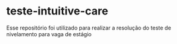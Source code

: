 # teste-intuitive-care
Esse repositório foi utilizado para realizar a resolução do teste de nivelamento para vaga de estágio 
